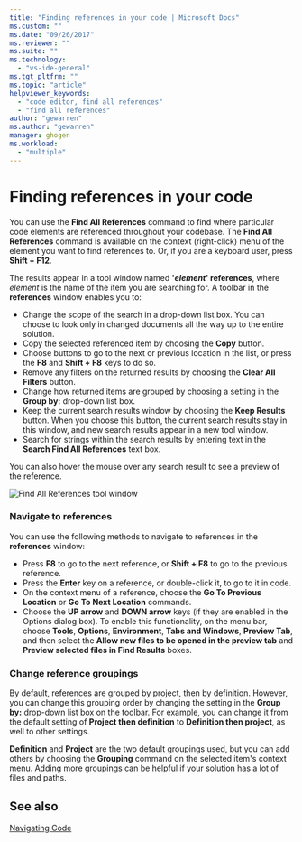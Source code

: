 ```yaml
---
title: "Finding references in your code | Microsoft Docs"
ms.custom: ""
ms.date: "09/26/2017"
ms.reviewer: ""
ms.suite: ""
ms.technology: 
  - "vs-ide-general"
ms.tgt_pltfrm: ""
ms.topic: "article"
helpviewer_keywords: 
  - "code editor, find all references"
  - "find all references"
author: "gewarren"
ms.author: "gewarren"
manager: ghogen
ms.workload: 
  - "multiple"
---
```

# Finding references in your code  
You can use the **Find All References** command to find where particular code elements are referenced throughout your codebase. The **Find All References** command is available on the context (right-click) menu of the element you want to find references to. Or, if you are a keyboard user, press **Shift + F12**.  

The results appear in a tool window named **'*element*' references**, where *element* is the name of the item you are searching for. A toolbar in the **references** window enables you to:  
- Change the scope of the search in a drop-down list box. You can choose to look only in changed documents all the way up to the entire solution.  
- Copy the selected referenced item by choosing the **Copy** button.  
- Choose buttons to go to the next or previous location in the list, or press the **F8** and **Shift + F8** keys to do so.  
- Remove any filters on the returned results by choosing the **Clear All Filters** button.  
- Change how returned items are grouped by choosing a setting in the **Group by:** drop-down list box.  
- Keep the current search results window by choosing the **Keep Results** button. When you choose this button, the current search results stay in this window, and new search results appear in a new tool window.  
- Search for strings within the search results by entering text in the **Search Find All References** text box.  

You can also hover the mouse over any search result to see a preview of the reference.  

![Find All References tool window](../ide/media/vside_findallreferences.png)  

### Navigate to references
You can use the following methods to navigate to references in the **references** window:  

- Press **F8** to go to the next reference, or **Shift + F8** to go to the previous reference.  
- Press the **Enter** key on a reference, or double-click it, to go to it in code.  
- On the context menu of a reference, choose the **Go To Previous Location** or **Go To Next Location** commands.  
- Choose the **UP arrow** and **DOWN arrow** keys (if they are enabled in the Options dialog box). To enable this functionality, on the menu bar, choose **Tools**, **Options**, **Environment**, **Tabs and Windows**, **Preview Tab**, and then select the **Allow new files to be opened in the preview tab** and **Preview selected files in Find Results** boxes.  

### Change reference groupings  
By default, references are grouped by project, then by definition. However, you can change this grouping order by changing the setting in the **Group by:** drop-down list box on the toolbar. For example, you can change it from the default setting of **Project then definition** to **Definition then project**, as well to other settings.  

**Definition** and **Project** are the two default groupings used, but you can add others by choosing the **Grouping** command on the selected item's context menu. Adding more groupings can be helpful if your solution has a lot of files and paths.  

## See also  
[Navigating Code](../ide/navigating-code.md)  